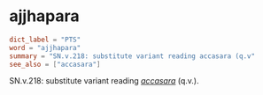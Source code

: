 # ajjhapara

``` toml
dict_label = "PTS"
word = "ajjhapara"
summary = "SN.v.218: substitute variant reading accasara (q.v"
see_also = ["accasara"]
```

SN.v.218: substitute variant reading *[accasara](accasara.md)* (q.v.).

